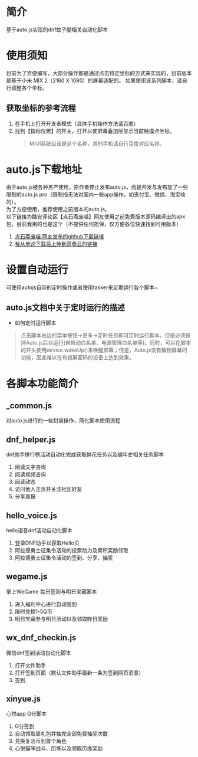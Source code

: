 # 简介
基于auto.js实现的dnf蚊子腿相关自动化脚本

# 使用须知
目前为了方便编写，大部分操作都是通过点击特定坐标的方式来实现的，目前版本是基于小米 MIX 2（2160 X 1080）的屏幕适配的。
如果使用该系列脚本，请自行调整各个坐标。

## 获取坐标的参考流程
1. 在手机上打开开发者模式（具体手机操作方法请百度）
2. 找到【指标位置】的开关，打开以使屏幕叠加层显示当前触摸点坐标。
    > MIUI系统应该是这个名称，其他手机请自行百度对应名称。

# auto.js下载地址
由于auto.js被各种黑产使用，原作者停止发布auto.js，而是开发与发布加了一些限制的auto.js pro（限制指无法对国内一些app操作，如支付宝、微信、淘宝啥的）。<br>
为了方便使用，推荐使用之前版本的auto.js。<br>
以下链接为酷安评论区【点石斋废喵】网友使用之前免费版本源码编译出的apk包，目前我用的也是这个（不提供任何担保，仅方便各位快速找到可用版本）<br>
1. [点石斋废喵 网友发布的github下载链接](https://github.com/Ericwyn/Auto.js/releases)
2. [我从他这下载后上传到蓝奏云的链接](https://fzls.lanzous.com/s/djc-helper)

# 设置自动运行
可使用autojs自带的定时操作或者使用tasker来定期运行各个脚本~

## auto.js文档中关于定时运行的描述
* 如何定时运行脚本
> 点击脚本右边的菜单按钮->更多->定时任务即可定时运行脚本，但是必须保持Auto.js后台运行(自启动白名单、电源管理白名单等)。同时，可以在脚本的开头使用device.wakeUp()来唤醒屏幕；但是，Auto.js没有解锁屏幕的功能，因此难以在有锁屏密码的设备上达到效果。

# 各脚本功能简介
## _common.js
对auto.js进行的一些封装操作，简化脚本使用流程

## dnf_helper.js
dnf助手排行榜活动自动化完成获取鲜花任务以及编年史相关任务脚本
1. 阅读文字咨询
2. 阅读视频咨询
3. 阅读动态
4. 访问他人主页并关注社区好友
5. 分享周报

## hello_voice.js
hello语音dnf活动自动化脚本
1. 登录DNF助手以获取Hello贝
2. 阿拉德勇士征集令活动的投票助力及累积奖励领取
3. 阿拉德勇士征集令活动的签到、分享、抽奖

## wegame.js
掌上WeGame 每日签到与明日宝藏脚本
1. 进入福利中心进行自动签到
2. 限时兑换1-5Q币
3. 明日宝藏参与明日活动以及领取昨日奖励

## wx_dnf_checkin.js
微信dnf签到活动自动化脚本
1. 打开文件助手
2. 打开签到页面（默认文件助手最新一条为签到网页消息）
3. 签到

## xinyue.js
心悦app G分脚本
1. G分签到
2. 自动领取周礼包并抽完全部免费抽奖次数
3. 兑换复活币到首个角色
4. 心悦猫咪战斗、历练以及领取历练奖励